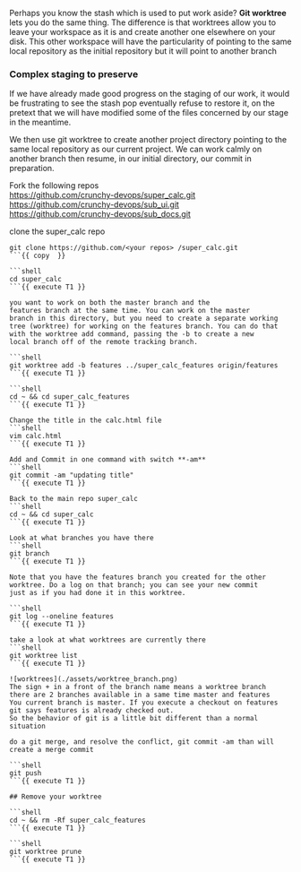 Perhaps you know the stash which is used to put work aside? **Git worktree** lets you do the same thing. 
The difference is that worktrees allow you to leave your workspace as it is and create another one elsewhere on your disk. 
This other workspace will have the particularity of pointing to the same local repository as the initial repository 
but it will point to another branch

### Complex staging to preserve

If we have already made good progress on the staging of our work, it would be frustrating to see the 
stash pop eventually refuse to restore it, on the pretext that we will have modified some of the files concerned
by our stage in the meantime.

We then use git worktree to create another project directory pointing to the same local repository as our current project.
We can work calmly on another branch then resume, in our initial directory, our commit in preparation.

Fork the following repos  
https://github.com/crunchy-devops/super_calc.git    
https://github.com/crunchy-devops/sub_ui.git  
https://github.com/crunchy-devops/sub_docs.git  

clone the super_calc repo 
```shell
git clone https://github.com/<your repos> /super_calc.git
```{{ copy  }}

```shell
cd super_calc
```{{ execute T1 }}

you want to work on both the master branch and the
features branch at the same time. You can work on the master
branch in this directory, but you need to create a separate working
tree (worktree) for working on the features branch. You can do that
with the worktree add command, passing the -b to create a new
local branch off of the remote tracking branch.

```shell
git worktree add -b features ../super_calc_features origin/features
```{{ execute T1 }}

```shell
cd ~ && cd super_calc_features
```{{ execute T1 }}

Change the title in the calc.html file  
```shell
vim calc.html
```{{ execute T1 }}

Add and Commit in one command with switch **-am** 
```shell
git commit -am "updating title"
```{{ execute T1 }}

Back to the main repo super_calc
```shell
cd ~ && cd super_calc 
```{{ execute T1 }}

Look at what branches you have there 
```shell
git branch
```{{ execute T1 }}

Note that you have the features branch you created for the other
worktree. Do a log on that branch; you can see your new commit
just as if you had done it in this worktree.

```shell
git log --oneline features
```{{ execute T1 }}

take a look at what worktrees are currently there
```shell
git worktree list
```{{ execute T1 }}

![worktrees](./assets/worktree_branch.png)    
The sign + in a front of the branch name means a worktree branch
there are 2 branches available in a same time master and features 
You current branch is master. If you execute a checkout on features 
git says features is already checked out.   
So the behavior of git is a little bit different than a normal situation 

do a git merge, and resolve the conflict, git commit -am than will create a merge commit

```shell
git push
```{{ execute T1 }}

## Remove your worktree

```shell
cd ~ && rm -Rf super_calc_features
```{{ execute T1 }}

```shell
git worktree prune
```{{ execute T1 }}
